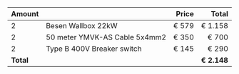 | Amount | | Price | Total |
| :-  | - | -: | -: |
| 2 | Besen Wallbox 22kW | € 579 | € 1.158 |
| 2 | 50 meter YMVK-AS Cable 5x4mm2 | € 350 | € 700 |
| 2 | Type B 400V Breaker switch | € 145 | € 290 |
| **Total** | | | **€ 2.148** |